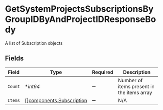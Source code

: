 # GetSystemProjectsSubscriptionsByGroupIDByAndProjectIDResponseBody

A list of Subscription objects


## Fields

| Field                                                                | Type                                                                 | Required                                                             | Description                                                          |
| -------------------------------------------------------------------- | -------------------------------------------------------------------- | -------------------------------------------------------------------- | -------------------------------------------------------------------- |
| `Count`                                                              | **int64*                                                             | :heavy_minus_sign:                                                   | Number of items present in the items array                           |
| `Items`                                                              | [][components.Subscription](../../models/components/subscription.md) | :heavy_minus_sign:                                                   | N/A                                                                  |